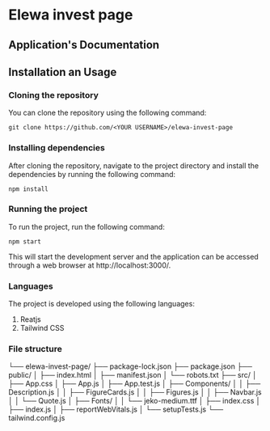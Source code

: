 # Elewa invest page

## Application's Documentation


## Installation an Usage

### Cloning the repository

You can clone the repository using the following command:

`git clone https://github.com/<YOUR USERNAME>/elewa-invest-page`

### Installing dependencies

After cloning the repository, navigate to the project directory and install the dependencies by running the following command:

`npm install`

### Running the project

To run the project, run the following command:

`npm start`

This will start the development server and the application can be accessed through a web browser at http://localhost:3000/.



### Languages
The project is developed using the following languages:
1. Reatjs
2. Tailwind CSS


### File structure

└── elewa-invest-page/
    ├── package-lock.json
    ├── package.json
    ├── public/
    │   ├── index.html
    │   ├── manifest.json
    │   └── robots.txt
    ├── src/
    │   ├── App.css
    │   ├── App.js
    │   ├── App.test.js
    │   ├── Components/
    │   │   ├── Description.js
    │   │   ├── FigureCards.js
    │   │   ├── Figures.js
    │   │   ├── Navbar.js
    │   │   └── Quote.js
    │   ├── Fonts/
    │   │   └── jeko-medium.ttf
    │   ├── index.css
    │   ├── index.js
    │   ├── reportWebVitals.js
    │   └── setupTests.js
    └── tailwind.config.js

